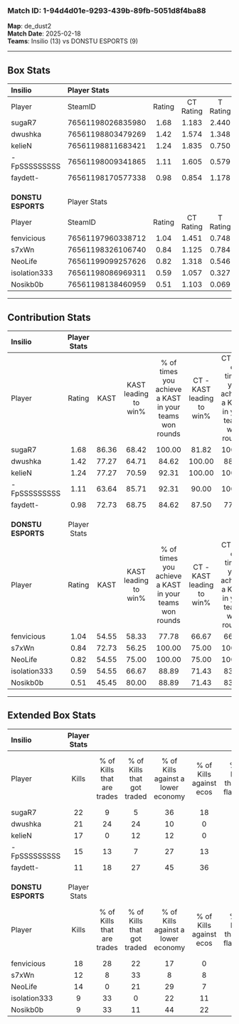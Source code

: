 ### Match ID: 1-94d4d01e-9293-439b-89fb-5051d8f4ba88  
**Map**: de_dust2  
**Match Date**: 2025-02-18  
**Teams**: Insilio (13) vs DONSTU ESPORTS (9)  

---  

## Box Stats  

| **Insilio**        | Player Stats      |        |           |          |       |       |       |         |        |      |     |
| :- | :- | :-: | :-: | :-: | :-: | :-: | :-: | :-: | :-: | :-: | :-: |
| Player             | SteamID           | Rating | CT Rating | T Rating | KAST  |  ADR  | Kills | Assists | Deaths | K/D  | HS% |
| sugaR7             | 76561198026835980 |  1.68  |   1.183   |  2.440   | 86.36 | 107.9 |  22   |   10    |   11   | 2.00 | 72  |
| dwushka            | 76561198803479269 |  1.42  |   1.574   |  1.348   | 77.27 | 98.8  |  21   |    4    |   15   | 1.40 | 76  |
| kelieN             | 76561198811683421 |  1.24  |   1.835   |  0.750   | 77.27 | 80.3  |  17   |    2    |   13   | 1.31 | 70  |
| -FpSSSSSSSSS       | 76561198009341865 |  1.11  |   1.605   |  0.579   | 63.64 | 73.1  |  15   |    7    |   11   | 1.36 | 26  |
| faydett-           | 76561198170577338 |  0.98  |   0.854   |  1.178   | 72.73 | 61.5  |  11   |   10    |   12   | 0.92 | 27  |
|                    |                   |        |           |          |       |       |       |         |        |      |     |
|                    |                   |        |           |          |       |       |       |         |        |      |     |
|                    |                   |        |           |          |       |       |       |         |        |      |     |
| **DONSTU ESPORTS** | Player Stats      |        |           |          |       |       |       |         |        |      |     |
| Player             | SteamID           | Rating | CT Rating | T Rating | KAST  |  ADR  | Kills | Assists | Deaths | K/D  | HS% |
| fenvicious         | 76561197960338712 |  1.04  |   1.451   |  0.748   | 54.55 | 81.1  |  18   |    1    |   16   | 1.13 | 77  |
| s7xWn              | 76561198326106740 |  0.84  |   1.125   |  0.784   | 72.73 | 67.5  |  12   |    5    |   19   | 0.63 |  8  |
| NeoLife            | 76561199099257626 |  0.82  |   1.318   |  0.546   | 54.55 | 75.5  |  14   |    2    |   18   | 0.78 | 42  |
| isolation333       | 76561198086969311 |  0.59  |   1.057   |  0.327   | 54.55 | 50.4  |   9   |    5    |   17   | 0.53 | 33  |
| Nosikb0b           | 76561198138460959 |  0.51  |   1.103   |  0.069   | 45.45 | 43.0  |   9   |    4    |   16   | 0.56 | 55  |
---  

## Contribution Stats  

| **Insilio**        | Player Stats |       |                      |                                                        |                           |                                                             |                          |                                                            |
| :- | :-: | :-: | :-: | :-: | :-: | :-: | :-: | :-: |
| Player             |    Rating    | KAST  | KAST leading to win% | % of times you achieve a KAST in your teams won rounds | CT - KAST leading to win% | CT - % of times you achieve a KAST in your teams won rounds | T - KAST leading to win% | T - % of times you achieve a KAST in your teams won rounds |
| sugaR7             |     1.68     | 86.36 |        68.42         |                         100.00                         |           81.82           |                           100.00                            |          50.00           |                           100.00                           |
| dwushka            |     1.42     | 77.27 |        64.71         |                         84.62                          |          100.00           |                            88.89                            |          33.33           |                           75.00                            |
| kelieN             |     1.24     | 77.27 |        70.59         |                         92.31                          |          100.00           |                           100.00                            |          37.50           |                           75.00                            |
| -FpSSSSSSSSS       |     1.11     | 63.64 |        85.71         |                         92.31                          |           90.00           |                           100.00                            |          75.00           |                           75.00                            |
| faydett-           |     0.98     | 72.73 |        68.75         |                         84.62                          |           87.50           |                            77.78                            |          50.00           |                           100.00                           |
|                    |              |       |                      |                                                        |                           |                                                             |                          |                                                            |
|                    |              |       |                      |                                                        |                           |                                                             |                          |                                                            |
|                    |              |       |                      |                                                        |                           |                                                             |                          |                                                            |
| **DONSTU ESPORTS** | Player Stats |       |                      |                                                        |                           |                                                             |                          |                                                            |
| Player             |    Rating    | KAST  | KAST leading to win% | % of times you achieve a KAST in your teams won rounds | CT - KAST leading to win% | CT - % of times you achieve a KAST in your teams won rounds | T - KAST leading to win% | T - % of times you achieve a KAST in your teams won rounds |
| fenvicious         |     1.04     | 54.55 |        58.33         |                         77.78                          |           66.67           |                            66.67                            |          50.00           |                           100.00                           |
| s7xWn              |     0.84     | 72.73 |        56.25         |                         100.00                         |           75.00           |                           100.00                            |          37.50           |                           100.00                           |
| NeoLife            |     0.82     | 54.55 |        75.00         |                         100.00                         |           75.00           |                           100.00                            |          75.00           |                           100.00                           |
| isolation333       |     0.59     | 54.55 |        66.67         |                         88.89                          |           71.43           |                            83.33                            |          60.00           |                           100.00                           |
| Nosikb0b           |     0.51     | 45.45 |        80.00         |                         88.89                          |           71.43           |                            83.33                            |          100.00          |                           100.00                           |
---  

## Extended Box Stats  

| **Insilio**        | Player Stats |                            |                            |                                    |                         |                              |                                 |        |                             |                                     |                          |                               |                            |
| :- | :-: | :-: | :-: | :-: | :-: | :-: | :-: | :-: | :-: | :-: | :-: | :-: | :-: |
| Player             |    Kills     | % of Kills that are trades | % of Kills that got traded | % of Kills against a lower economy | % of Kills against ecos | % of Kills that are flawless | % of Kills that are close duels | Deaths | % of Deaths that get traded | % of Deaths against a lower economy | % of Deaths against ecos | % of Deaths that are flawless | % of Deaths that are close |
| sugaR7             |      22      |             9              |             5              |                 36                 |           18            |              82              |                5                |   11   |             27              |                  9                  |            0             |              27               |             18             |
| dwushka            |      21      |             24             |             24             |                 10                 |            0            |              76              |               10                |   15   |             13              |                  7                  |            0             |              60               |             20             |
| kelieN             |      17      |             0              |             12             |                 12                 |            0            |              59              |               12                |   13   |             31              |                 23                  |            0             |              62               |             8              |
| -FpSSSSSSSSS       |      15      |             13             |             7              |                 27                 |           13            |              80              |                7                |   11   |              9              |                 27                  |            0             |              91               |             9              |
| faydett-           |      11      |             18             |             27             |                 45                 |           36            |              82              |                0                |   12   |             17              |                  8                  |            0             |              50               |             17             |
|                    |              |                            |                            |                                    |                         |                              |                                 |        |                             |                                     |                          |                               |                            |
|                    |              |                            |                            |                                    |                         |                              |                                 |        |                             |                                     |                          |                               |                            |
|                    |              |                            |                            |                                    |                         |                              |                                 |        |                             |                                     |                          |                               |                            |
| **DONSTU ESPORTS** | Player Stats |                            |                            |                                    |                         |                              |                                 |        |                             |                                     |                          |                               |                            |
| Player             |    Kills     | % of Kills that are trades | % of Kills that got traded | % of Kills against a lower economy | % of Kills against ecos | % of Kills that are flawless | % of Kills that are close duels | Deaths | % of Deaths that get traded | % of Deaths against a lower economy | % of Deaths against ecos | % of Deaths that are flawless | % of Deaths that are close |
| fenvicious         |      18      |             28             |             22             |                 17                 |            0            |              56              |               11                |   16   |              6              |                 13                  |            0             |              81               |             6              |
| s7xWn              |      12      |             8              |             33             |                 8                  |            8            |              58              |               17                |   19   |             21              |                 16                  |            5             |              84               |             11             |
| NeoLife            |      14      |             0              |             21             |                 29                 |            7            |              50              |                0                |   18   |             17              |                 11                  |            0             |              61               |             6              |
| isolation333       |      9       |             33             |             0              |                 22                 |           11            |              78              |               11                |   17   |             18              |                 12                  |            0             |              88               |             6              |
| Nosikb0b           |      9       |             33             |             11             |                 44                 |           22            |              44              |               44                |   16   |              6              |                 13                  |            6             |              63               |             6              |
